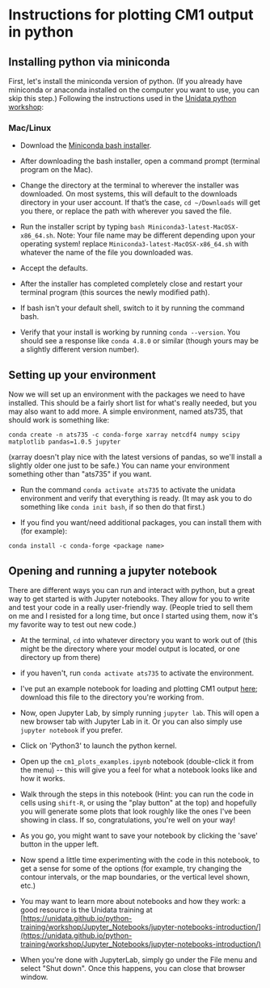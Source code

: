# Instructions for plotting CM1 output in python

## Installing python via miniconda
First, let's install the miniconda version of python.  (If you already have miniconda or anaconda installed on the computer you want to use, you can skip this step.)  Following the instructions used in the [Unidata python workshop](https://unidata.github.io/python-training/):

### Mac/Linux

- Download the [Miniconda bash installer](http://conda.pydata.org/miniconda.html).

- After downloading the bash installer, open a command prompt (terminal program on the Mac).

- Change the directory at the terminal to wherever the installer was downloaded. On most systems, this will default to the downloads directory in your user account. If that’s the case, `cd ~/Downloads` will get you there, or replace the path with wherever you saved the file.

- Run the installer script by typing `bash Miniconda3-latest-MacOSX-x86_64.sh`. Note: Your file name may be different depending upon your operating system! replace `Miniconda3-latest-MacOSX-x86_64.sh` with whatever the name of the file you downloaded was.

- Accept the defaults.

- After the installer has completed completely close and restart your terminal program (this sources the newly modified path).

- If bash isn't your default shell, switch to it by running the command bash.

- Verify that your install is working by running `conda --version`. You should see a response like `conda 4.8.0` or similar (though yours may be a slightly different version number).

## Setting up your environment

Now we will set up an environment with the packages we need to have installed. This should be a fairly short list for what's really needed, but you may also want to add more.  A simple environment, named ats735, that should work is something like:

`conda create -n ats735 -c conda-forge xarray netcdf4 numpy scipy matplotlib pandas=1.0.5 jupyter`

(xarray doesn't play nice with the latest versions of pandas, so we'll install a slightly older one just to be safe.)  You can name your environment something other than "ats735" if you want.

- Run the command `conda activate ats735` to activate the unidata environment and verify that everything is ready.  (It may ask you to do something like `conda init bash`, if so then do that first.)

- If you find you want/need additional packages, you can install them with (for example):

`conda install -c conda-forge <package name>`


## Opening and running a jupyter notebook

There are different ways you can run and interact with python, but a great way to get started is with Jupyter notebooks.  They allow for you to write and test your code in a really user-friendly way. (People tried to sell them on me and I resisted for a long time, but once I started using them, now it's my favorite way to test out new code.)

- At the terminal, `cd` into whatever directory you want to work out of (this might be the directory where your model output is located, or one directory up from there)

- if you haven't, run `conda activate ats735` to activate the environment.

- I've put an example notebook for loading and plotting CM1 output [here](cm1_plots_examples.ipynb); download this file to the directory you're working from.

- Now, open Jupyter Lab, by simply running `jupyter lab`. This will open a new browser tab with Jupyter Lab in it. Or you can also simply use `jupyter notebook` if you prefer.

- Click on 'Python3' to launch the python kernel.

- Open up the `cm1_plots_examples.ipynb` notebook (double-click it from the menu) -- this will give you a feel for what a notebook looks like and how it works.

- Walk through the steps in this notebook (Hint: you can run the code in cells using `shift-R`, or using the "play button" at the top) and hopefully you will generate some plots that look roughly like the ones I've been showing in class.  If so, congratulations, you're well on your way!  

- As you go, you might want to save your notebook by clicking the 'save' button in the upper left.

- Now spend a little time experimenting with the code in this notebook, to get a sense for some of the options (for example, try changing the contour intervals, or the map boundaries, or the vertical level shown, etc.)

- You may want to learn more about notebooks and how they work: a good resource is the Unidata training at [https://unidata.github.io/python-training/workshop/Jupyter_Notebooks/jupyter-notebooks-introduction/](https://unidata.github.io/python-training/workshop/Jupyter_Notebooks/jupyter-notebooks-introduction/)

- When you're done with JupyterLab, simply go under the File menu and select "Shut down".  Once this happens, you can close that browser window.


